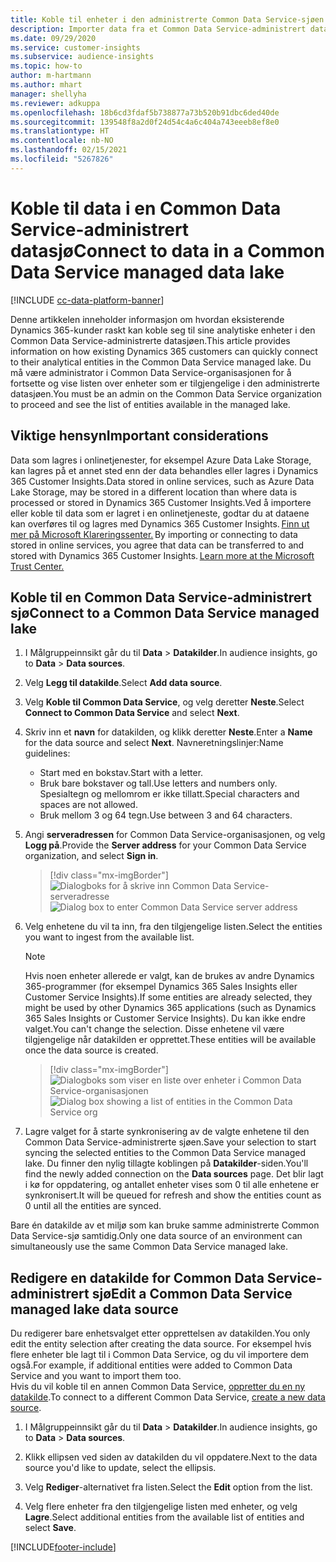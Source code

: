 ```yaml
---
title: Koble til enheter i den administrerte Common Data Service-sjøen
description: Importer data fra et Common Data Service-administrert datasjø.
ms.date: 09/29/2020
ms.service: customer-insights
ms.subservice: audience-insights
ms.topic: how-to
author: m-hartmann
ms.author: mhart
manager: shellyha
ms.reviewer: adkuppa
ms.openlocfilehash: 18b6cd3fdaf5b738877a73b520b91dbc6ded40de
ms.sourcegitcommit: 139548f8a2d0f24d54c4a6c404a743eeeb8ef8e0
ms.translationtype: HT
ms.contentlocale: nb-NO
ms.lasthandoff: 02/15/2021
ms.locfileid: "5267826"
---
```

# <a name="connect-to-data-in-a-common-data-service-managed-data-lake"></a><span data-ttu-id="1771a-103">Koble til data i en Common Data Service-administrert datasjø</span><span class="sxs-lookup"><span data-stu-id="1771a-103">Connect to data in a Common Data Service managed data lake</span></span>

[!INCLUDE [cc-data-platform-banner](../includes/cc-data-platform-banner.md)]

<span data-ttu-id="1771a-104">Denne artikkelen inneholder informasjon om hvordan eksisterende Dynamics 365-kunder raskt kan koble seg til sine analytiske enheter i den Common Data Service-administrerte datasjøen.</span><span class="sxs-lookup"><span data-stu-id="1771a-104">This article provides information on how existing Dynamics 365 customers can quickly connect to their analytical entities in the Common Data Service managed lake.</span></span> <span data-ttu-id="1771a-105">Du må være administrator i Common Data Service-organisasjonen for å fortsette og vise listen over enheter som er tilgjengelige i den administrerte datasjøen.</span><span class="sxs-lookup"><span data-stu-id="1771a-105">You must be an admin on the Common Data Service organization to proceed and see the list of entities available in the managed lake.</span></span>

## <a name="important-considerations"></a><span data-ttu-id="1771a-106">Viktige hensyn</span><span class="sxs-lookup"><span data-stu-id="1771a-106">Important considerations</span></span>

<span data-ttu-id="1771a-107">Data som lagres i onlinetjenester, for eksempel Azure Data Lake Storage, kan lagres på et annet sted enn der data behandles eller lagres i Dynamics 365 Customer Insights.</span><span class="sxs-lookup"><span data-stu-id="1771a-107">Data stored in online services, such as Azure Data Lake Storage, may be stored in a different location than where data is processed or stored in Dynamics 365 Customer Insights.</span></span><span data-ttu-id="1771a-108">Ved å importere eller koble til data som er lagret i en onlinetjeneste, godtar du at dataene kan overføres til og lagres med Dynamics 365 Customer Insights. [Finn ut mer på Microsoft Klareringssenter.](https://www.microsoft.com/trust-center)</span><span class="sxs-lookup"><span data-stu-id="1771a-108"> By importing or connecting to data stored in online services, you agree that data can be transferred to and stored with Dynamics 365 Customer Insights. [Learn more at the Microsoft Trust Center.](https://www.microsoft.com/trust-center)</span></span>

## <a name="connect-to-a-common-data-service-managed-lake"></a><span data-ttu-id="1771a-109">Koble til en Common Data Service-administrert sjø</span><span class="sxs-lookup"><span data-stu-id="1771a-109">Connect to a Common Data Service managed lake</span></span>

1. <span data-ttu-id="1771a-110">I Målgruppeinnsikt går du til **Data** > **Datakilder**.</span><span class="sxs-lookup"><span data-stu-id="1771a-110">In audience insights, go to **Data** > **Data sources**.</span></span>

2. <span data-ttu-id="1771a-111">Velg **Legg til datakilde**.</span><span class="sxs-lookup"><span data-stu-id="1771a-111">Select **Add data source**.</span></span>

3. <span data-ttu-id="1771a-112">Velg **Koble til Common Data Service**, og velg deretter **Neste**.</span><span class="sxs-lookup"><span data-stu-id="1771a-112">Select **Connect to Common Data Service** and select **Next**.</span></span>

4. <span data-ttu-id="1771a-113">Skriv inn et **navn** for datakilden, og klikk deretter **Neste**.</span><span class="sxs-lookup"><span data-stu-id="1771a-113">Enter a **Name** for the data source and select **Next**.</span></span> <span data-ttu-id="1771a-114">Navneretningslinjer:</span><span class="sxs-lookup"><span data-stu-id="1771a-114">Name guidelines:</span></span> 
   - <span data-ttu-id="1771a-115">Start med en bokstav.</span><span class="sxs-lookup"><span data-stu-id="1771a-115">Start with a letter.</span></span>
   - <span data-ttu-id="1771a-116">Bruk bare bokstaver og tall.</span><span class="sxs-lookup"><span data-stu-id="1771a-116">Use letters and numbers only.</span></span> <span data-ttu-id="1771a-117">Spesialtegn og mellomrom er ikke tillatt.</span><span class="sxs-lookup"><span data-stu-id="1771a-117">Special characters and spaces are not allowed.</span></span>
   - <span data-ttu-id="1771a-118">Bruk mellom 3 og 64 tegn.</span><span class="sxs-lookup"><span data-stu-id="1771a-118">Use between 3 and 64 characters.</span></span>

5. <span data-ttu-id="1771a-119">Angi **serveradressen** for Common Data Service-organisasjonen, og velg **Logg på**.</span><span class="sxs-lookup"><span data-stu-id="1771a-119">Provide the **Server address** for your Common Data Service organization, and select **Sign in**.</span></span>

   > [!div class="mx-imgBorder"]
   > <span data-ttu-id="1771a-120">![Dialogboks for å skrive inn Common Data Service-serveradresse](media/enter-CDS-org-details.png)</span><span class="sxs-lookup"><span data-stu-id="1771a-120">![Dialog box to enter Common Data Service server address](media/enter-CDS-org-details.png)</span></span>

6. <span data-ttu-id="1771a-121">Velg enhetene du vil ta inn, fra den tilgjengelige listen.</span><span class="sxs-lookup"><span data-stu-id="1771a-121">Select the entities you want to ingest from the available list.</span></span>    

   > [!NOTE]
   > <span data-ttu-id="1771a-122">Hvis noen enheter allerede er valgt, kan de brukes av andre Dynamics 365-programmer (for eksempel Dynamics 365 Sales Insights eller Customer Service Insights).</span><span class="sxs-lookup"><span data-stu-id="1771a-122">If some entities are already selected, they might be used by other Dynamics 365 applications (such as Dynamics 365 Sales Insights or Customer Service Insights).</span></span> <span data-ttu-id="1771a-123">Du kan ikke endre valget.</span><span class="sxs-lookup"><span data-stu-id="1771a-123">You can't change the selection.</span></span> <span data-ttu-id="1771a-124">Disse enhetene vil være tilgjengelige når datakilden er opprettet.</span><span class="sxs-lookup"><span data-stu-id="1771a-124">These entities will be available once the data source is created.</span></span>

   > [!div class="mx-imgBorder"]
   > <span data-ttu-id="1771a-125">![Dialogboks som viser en liste over enheter i Common Data Service-organisasjonen](media/select-analytical-entities.png)</span><span class="sxs-lookup"><span data-stu-id="1771a-125">![Dialog box showing a list of entities in the Common Data Service org](media/select-analytical-entities.png)</span></span>

7. <span data-ttu-id="1771a-126">Lagre valget for å starte synkronisering av de valgte enhetene til den Common Data Service-administrerte sjøen.</span><span class="sxs-lookup"><span data-stu-id="1771a-126">Save your selection to start syncing the selected entities to the Common Data Service managed lake.</span></span> <span data-ttu-id="1771a-127">Du finner den nylig tillagte koblingen på **Datakilder**-siden.</span><span class="sxs-lookup"><span data-stu-id="1771a-127">You'll find the newly added connection on the **Data sources** page.</span></span> <span data-ttu-id="1771a-128">Det blir lagt i kø for oppdatering, og antallet enheter vises som 0 til alle enhetene er synkronisert.</span><span class="sxs-lookup"><span data-stu-id="1771a-128">It will be queued for refresh and show the entities count as 0 until all the entities are synced.</span></span>

<span data-ttu-id="1771a-129">Bare én datakilde av et miljø som kan bruke samme administrerte Common Data Service-sjø samtidig.</span><span class="sxs-lookup"><span data-stu-id="1771a-129">Only one data source of an environment can simultaneously use the same Common Data Service managed lake.</span></span>

## <a name="edit-a-common-data-service-managed-lake-data-source"></a><span data-ttu-id="1771a-130">Redigere en datakilde for Common Data Service-administrert sjø</span><span class="sxs-lookup"><span data-stu-id="1771a-130">Edit a Common Data Service managed lake data source</span></span>

<span data-ttu-id="1771a-131">Du redigerer bare enhetsvalget etter opprettelsen av datakilden.</span><span class="sxs-lookup"><span data-stu-id="1771a-131">You only edit the entity selection after creating the data source.</span></span> <span data-ttu-id="1771a-132">For eksempel hvis flere enheter ble lagt til i Common Data Service, og du vil importere dem også.</span><span class="sxs-lookup"><span data-stu-id="1771a-132">For example, if additional entities were added to Common Data Service and you want to import them too.</span></span>    
<span data-ttu-id="1771a-133">Hvis du vil koble til en annen Common Data Service, [oppretter du en ny datakilde](#connect-to-a-common-data-service-managed-lake).</span><span class="sxs-lookup"><span data-stu-id="1771a-133">To connect to a different Common Data Service, [create a new data source](#connect-to-a-common-data-service-managed-lake).</span></span>

1. <span data-ttu-id="1771a-134">I Målgruppeinnsikt går du til **Data** > **Datakilder**.</span><span class="sxs-lookup"><span data-stu-id="1771a-134">In audience insights, go to **Data** > **Data sources**.</span></span>

2. <span data-ttu-id="1771a-135">Klikk ellipsen ved siden av datakilden du vil oppdatere.</span><span class="sxs-lookup"><span data-stu-id="1771a-135">Next to the data source you'd like to update, select the ellipsis.</span></span>

3. <span data-ttu-id="1771a-136">Velg **Rediger**-alternativet fra listen.</span><span class="sxs-lookup"><span data-stu-id="1771a-136">Select the **Edit** option from the list.</span></span>

4. <span data-ttu-id="1771a-137">Velg flere enheter fra den tilgjengelige listen med enheter, og velg **Lagre**.</span><span class="sxs-lookup"><span data-stu-id="1771a-137">Select additional entities from the available list of entities and select **Save**.</span></span>


[!INCLUDE[footer-include](../includes/footer-banner.md)]